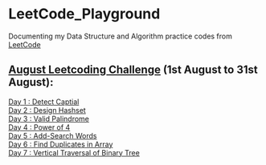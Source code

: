 # LeetCode_Playground

Documenting my Data Structure and Algorithm practice codes from [LeetCode](https://leetcode.com/explore/)

## [August Leetcoding Challenge](https://github.com/Veerangana-Dash/LeetCode_Playground/tree/master/August%20Leetcoding%20Challenge) (1st August to 31st August):
   [Day 1 : Detect Captial](https://github.com/Veerangana-Dash/LeetCode_Playground/tree/master/August%20Leetcoding%20Challenge/Detect%20Capital) <br>
   [Day 2 : Design Hashset](https://github.com/Veerangana-Dash/LeetCode_Playground/tree/master/August%20Leetcoding%20Challenge/Design%20Hashset) <br>
   [Day 3 : Valid Palindrome](https://github.com/Veerangana-Dash/LeetCode_Playground/tree/master/August%20Leetcoding%20Challenge/Valid%20Palindrome) <br>
   [Day 4 : Power of 4](https://github.com/Veerangana-Dash/LeetCode_Playground/tree/master/August%20Leetcoding%20Challenge/Power%20of%204) <br>
   [Day 5 : Add-Search Words](https://github.com/Veerangana-Dash/LeetCode_Playground/tree/master/August%20Leetcoding%20Challenge/Add-Search%20Word) <br>
   [Day 6 : Find Duplicates in Array](https://github.com/Veerangana-Dash/LeetCode_Playground/tree/master/August%20Leetcoding%20Challenge/Find%20Duplicates) <br>
   [Day 7 : Vertical Traversal of Binary Tree](https://github.com/Veerangana-Dash/LeetCode_Playground/tree/master/August%20Leetcoding%20Challenge/Vertical%20Traversal) <br>
